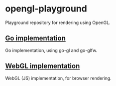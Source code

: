 # opengl-playground

Playground repository for rendering using OpenGL.

## [Go implementation](./go)

Go implementation, using go-gl and go-glfw.

## [WebGL implementation](./webgl)

WebGL (JS) implementation, for browser rendering.
